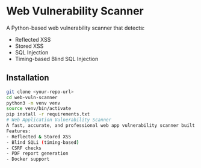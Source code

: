 # Web Vulnerability Scanner

A Python-based web vulnerability scanner that detects:
- Reflected XSS
- Stored XSS
- SQL Injection
- Timing-based Blind SQL Injection

## Installation

```bash
git clone <your-repo-url>
cd web-vuln-scanner
python3 -m venv venv
source venv/bin/activate
pip install -r requirements.txt
# Web Application Vulnerability Scanner  
A fast, accurate, and professional web app vulnerability scanner built with Python (requests, BeautifulSoup, Flask).  
Features:  
- Reflected & Stored XSS  
- Blind SQLi (timing-based)  
- CSRF checks  
- PDF report generation  
- Docker support  

